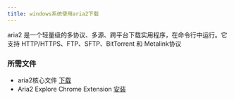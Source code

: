 ```yaml
---
title: windows系统使用aria2下载
---
```

aria2 是一个轻量级的多协议、多源、跨平台下载实用程序，在命令行中运行。它支持 HTTP/HTTPS、FTP、SFTP、BitTorrent 和 Metalink协议
### 所需文件
- aria2核心文件 [下载](https://github.com/aria2/aria2/releases)
- Aria2 Explore Chrome Extension [安装](https://chromewebstore.google.com/detail/aria2-explorer/mpkodccbngfoacfalldjimigbofkhgjn)
